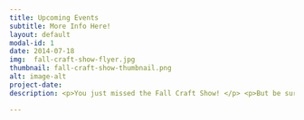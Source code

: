 ```yaml
---
title: Upcoming Events
subtitle: More Info Here!
layout: default
modal-id: 1
date: 2014-07-18
img:  fall-craft-show-flyer.jpg 
thumbnail: fall-craft-show-thumbnail.png
alt: image-alt
project-date: 
description: <p>You just missed the Fall Craft Show! </p> <p>But be sure to check back here for upcoming events as they are posted.</p>

---
```

